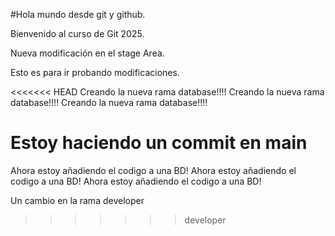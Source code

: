 #Hola mundo desde git y github.

Bienvenido al curso de Git 2025.

Nueva modificación en el stage Area.

Esto es para ir probando modificaciones.

<<<<<<< HEAD
Creando la nueva rama database!!!!
Creando la nueva rama database!!!!
Creando la nueva rama database!!!!

Estoy haciendo un commit en main
=======
Ahora estoy añadiendo el codigo a una BD!
Ahora estoy añadiendo el codigo a una BD!
Ahora estoy añadiendo el codigo a una BD!

Un cambio en la rama developer
>>>>>>> developer
